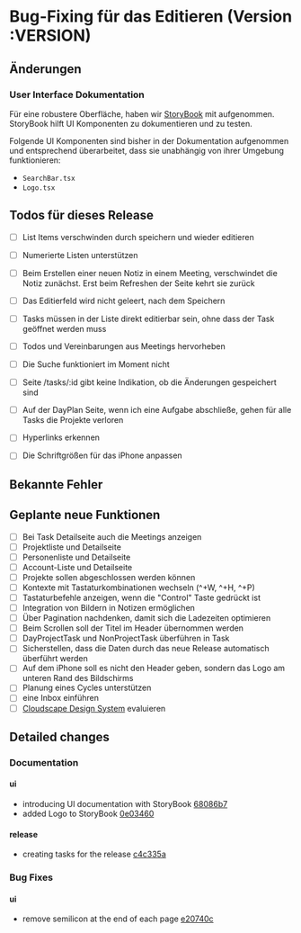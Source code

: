 # Bug-Fixing für das Editieren (Version :VERSION)

## Änderungen

### User Interface Dokumentation

Für eine robustere Oberfläche, haben wir [StoryBook](https://storybook.js.org/) mit aufgenommen. StoryBook hilft UI Komponenten zu dokumentieren und zu testen.

Folgende UI Komponenten sind bisher in der Dokumentation aufgenommen und entsprechend überarbeitet, dass sie unabhängig von ihrer Umgebung funktionieren:

- `SearchBar.tsx`
- `Logo.tsx`

## Todos für dieses Release

- [ ] List Items verschwinden durch speichern und wieder editieren
- [ ] Numerierte Listen unterstützen
- [ ] Beim Erstellen einer neuen Notiz in einem Meeting, verschwindet die Notiz zunächst. Erst beim Refreshen der Seite kehrt sie zurück
- [ ] Das Editierfeld wird nicht geleert, nach dem Speichern
- [ ] Tasks müssen in der Liste direkt editierbar sein, ohne dass der Task geöffnet werden muss

- [ ] Todos und Vereinbarungen aus Meetings hervorheben
- [ ] Die Suche funktioniert im Moment nicht
- [ ] Seite /tasks/:id gibt keine Indikation, ob die Änderungen gespeichert sind
- [ ] Auf der DayPlan Seite, wenn ich eine Aufgabe abschließe, gehen für alle Tasks die Projekte verloren
- [ ] Hyperlinks erkennen
- [ ] Die Schriftgrößen für das iPhone anpassen

## Bekannte Fehler

## Geplante neue Funktionen

- [ ] Bei Task Detailseite auch die Meetings anzeigen
- [ ] Projektliste und Detailseite
- [ ] Personenliste und Detailseite
- [ ] Account-Liste und Detailseite
- [ ] Projekte sollen abgeschlossen werden können
- [ ] Kontexte mit Tastaturkombinationen wechseln (^+W, ^+H, ^+P)
- [ ] Tastaturbefehle anzeigen, wenn die "Control" Taste gedrückt ist
- [ ] Integration von Bildern in Notizen ermöglichen
- [ ] Über Pagination nachdenken, damit sich die Ladezeiten optimieren
- [ ] Beim Scrollen soll der Titel im Header übernommen werden
- [ ] DayProjectTask und NonProjectTask überführen in Task
- [ ] Sicherstellen, dass die Daten durch das neue Release automatisch überführt werden
- [ ] Auf dem iPhone soll es nicht den Header geben, sondern das Logo am unteren Rand des Bildschirms
- [ ] Planung eines Cycles unterstützen
- [ ] eine Inbox einführen
- [ ] [Cloudscape Design System](https://cloudscape.design) evaluieren

## Detailed changes

### Documentation

#### ui

- introducing UI documentation with StoryBook [68086b7](https://github.com/cabcookie/personal-crm/commit/68086b7382d008900cc10bb82d9beeac5ebb9604)
- added Logo to StoryBook [0e03460](https://github.com/cabcookie/personal-crm/commit/0e0346045cd4b61433ca3cbb8b4f29a419b6d3c7)

#### release

- creating tasks for the release [c4c335a](https://github.com/cabcookie/personal-crm/commit/c4c335ad33b90dced88f628fd532752ef8d4ca2d)

### Bug Fixes

#### ui

- remove semilicon at the end of each page [e20740c](https://github.com/cabcookie/personal-crm/commit/e20740c5c814fdc948974500676976171b77d663)
